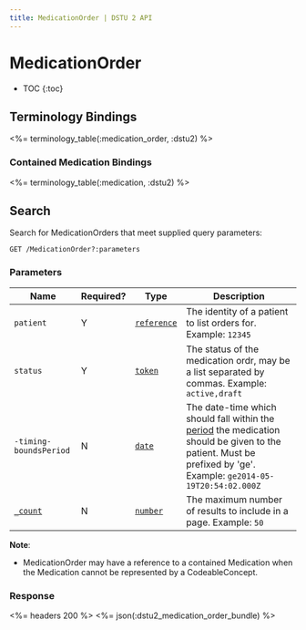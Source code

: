 ```yaml
---
title: MedicationOrder | DSTU 2 API
---
```


# MedicationOrder

* TOC
{:toc}

## Terminology Bindings

<%= terminology_table(:medication_order, :dstu2) %>

### Contained Medication Bindings

<%= terminology_table(:medication, :dstu2) %>

## Search

Search for MedicationOrders that meet supplied query parameters:

    GET /MedicationOrder?:parameters

### Parameters

 Name                 | Required? | Type        | Description
----------------------|-----------|-------------|------------------------------------------------------------------
`patient`             | Y         |[`reference`]| The identity of a patient to list orders for. Example: `12345`
`status`              | Y         |[`token`]    | The status of the medication ordr, may be a list separated by commas. Example: `active,draft`
`-timing-boundsPeriod`| N         |[`date`]     | The date-time which should fall within the [period] the medication should be given to the patient. Must be prefixed by 'ge'. Example: `ge2014-05-19T20:54:02.000Z`
[`_count`]            | N         |[`number`]   | The maximum number of results to include in a page. Example: `50`

**Note**:

- MedicationOrder may have a reference to a contained Medication when the Medication cannot be represented by a CodeableConcept.

### Response

<%= headers 200 %>
<%= json(:dstu2_medication_order_bundle) %>

[`reference`]: http://hl7.org/fhir/dstu2/search.html#reference
[`token`]: http://hl7.org/fhir/dstu2/search.html#token
[`date`]: http://hl7.org/fhir/dstu2/search.html#date
[`number`]: http://hl7.org/fhir/dstu2/search.html#number
[`_count`]: http://hl7.org/fhir/dstu2/search.html#count
[period]: http://hl7.org/fhir/DSTU2/MedicationOrder-definitions.html#MedicationOrder.dosageInstruction.timing